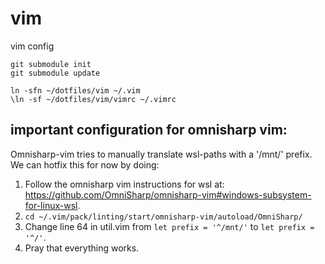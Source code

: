# vim
vim config
```
git submodule init
git submodule update

ln -sfn ~/dotfiles/vim ~/.vim
\ln -sf ~/dotfiles/vim/vimrc ~/.vimrc
```

## important configuration for omnisharp vim:
Omnisharp-vim tries to manually translate wsl-paths with a '/mnt/' prefix. We can hotfix this for now by doing:
1. Follow the omnisharp vim instructions for wsl at: https://github.com/OmniSharp/omnisharp-vim#windows-subsystem-for-linux-wsl.
2. `cd ~/.vim/pack/linting/start/omnisharp-vim/autoload/OmniSharp/`
3. Change line 64 in util.vim from `let prefix = '^/mnt/'` to `let prefix = '^/'`.
4. Pray that everything works.
